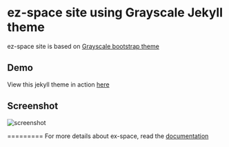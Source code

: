 ez-space site using Grayscale Jekyll theme
==========================================

ez-space site is based on [Grayscale bootstrap theme ](http://ironsummitmedia.github.io/startbootstrap-grayscale/)

## Demo
View this jekyll theme in action [here](https://jeromelachaud.github.io/grayscale-theme)

## Screenshot
![screenshot](https://github.com/dmanzer2/jekyll-site/blob/master/img/ez-space.png)

=========
For more details about ex-space, read the [documentation](https://github.com/dmanzer2/ez-space)
